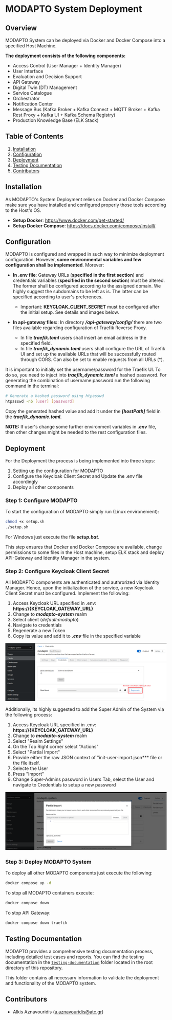 # MODAPTO System Deployment

## Overview

MODAPTO System can be deployed via Docker and Docker Compose into a specified Host Machine.

**The deployment consists of the following components:**

- Access Control (User Manager + Identity Manager)
- User Interface
- Evaluation and Decision Support
- API Gateway
- Digital Twin (DT) Management
- Service Catalogue
- Orchestrator
- Notification Center
- Message Bus (Kafka Broker + Kafka Connect + MQTT Broker + Kafka Rest Proxy + Kafka UI + Kafka Schema Registry)
- Production Knowledge Base (ELK Stack)

## Table of Contents

1. [Installation](#installation)
2. [Configuration](#configuration)
3. [Deployment](#deployment)
4. [Testing Documentation](#testing-documentation)
5. [Contributors](#contributors)

## Installation

As MODAPTO's System Deployment relies on Docker and Docker Compose make sure you have installed and configured properly those tools according to the Host's OS.

- **Setup Docker**: <https://www.docker.com/get-started/>
- **Setup Docker Compose**: <https://docs.docker.com/compose/install/>

## Configuration

MODAPTO is configured and wrapped in such way to minimize deployment configuration. However, **some environmental variables and few configuration shall be implemented**. Morever:

- **In .env file**: Gateway URLs (**specified in the first section**) and credentials variables (**specified in the second section**) must be altered. The former shall be configured according to the assigned domain. We highly suggest the subdomains to be left as is. The latter can be specified according to user's preferences.

  - Important: **KEYCLOAK_CLIENT_SECRET** must be configured after the initial setup. See details and images below.

- **In api-gateway files:**: In directory ***/api-gateway/config/*** there are two files available regarding configuration of Traefik Reverse Proxy.

  - In file ***traefik.toml*** users shall insert an email address in the specified field.
  - In file ***traefik_dynamic.toml*** users shall configure the URL of Traefik UI and set up the available URLs that will be successfully routed through CORS. Can also be set to enable requests from all URLs (*).

It is important to initially set the username/password for the Traefik UI. To do so, you need to inject into ***traefik_dynamic.toml*** a hashed password. For generating the combination of username:password run the following command in the terminal:

```sh
# Generate a hashed password using htpasswd
htpasswd -nb [user] [password]
```

Copy the generated hashed value and add it under the ***[hostPath]*** field in the ***traefik_dynamic.toml***.

**NOTE:** If user's change some further environment variables in ***.env*** file, then other changes might be needed to the rest configuration files.

## Deployment

For the Deployment the process is being implemented into three steps:

1. Setting up the configuration for MODAPTO
2. Configure the Keycloak Client Secret and Update the .env file accordingly
3. Deploy all other components

### Step 1: Configure MODAPTO

To start the configuration of MODAPTO simply run (Linux environement):

 ```sh
chmod +x setup.sh
./setup.sh
 ```

For Windows just execute the file ***setup.bat***.

This step ensures that Docker and Docker Compose are available, change permissions to some files in the Host machine, setup ELK stack and deploy API-Gateway and Identity Manager in the system.

### Step 2: Configure Keycloak Client Secret

All MODAPTO components are authenticated and authrorized via Identity Manager. Hence, upon the initialization of the service, a new Keycloak Client Secret must be configured. Implement the following:

1. Access Keycloak URL specified in .env: **https://{KEYCLOAK_GATEWAY_URL}**
2. Change to ***modapto-system*** realm
3. Select client (*default:modapto*)
4. Navigate to credentials
5. Regenerate a new Token
6. Copy its value and add it to ***.env*** file in the specified variable

![Generate Token](https://github.com/Modapto/modapto-deployment/blob/main/MODAPTO%20System%20Deployment/resources/Generate_Token.png)

Additionally, its highly suggested to add the Super Admin of the System via the following process:

1. Access Keycloak URL specified in .env: **https://{KEYCLOAK_GATEWAY_URL}**
2. Change to ***modapto-system*** realm
3. Select "Realm Settings"
4. On the Top Right corner select "Actions"
5. Select "Partial Import"
6. Provide either the raw JSON context of "init-user-import.json*** file or the file itself.
7. Selecte the User
8. Press "Import"
9. Change Super-Admins password in Users Tab, select the User and navigate to Credentials to setup a new password

![Create Super Admin](https://github.com/Modapto/modapto-deployment/blob/main/MODAPTO%20System%20Deployment/resources//Import_User.png)

### Step 3: Deploy MODAPTO System

To deploy all other MODAPTO components just execute the following:

```sh
docker compose up -d
```

To stop all MODAPTO containers execute:

```sh
docker compose down
```

To stop API Gateway:

```sh
docker compose down traefik
```

## Testing Documentation

MODAPTO provides a comprehensive testing documentation process, including detailed test cases and reports. You can find the testing documentation in the [`testing-documentation`](../testing-documentation/) folder located in the root directory of this repository.

This folder contains all necessary information to validate the deployment and functionality of the MODAPTO system.

## Contributors

- Alkis Aznavouridis (<a.aznavouridis@atc.gr>)
